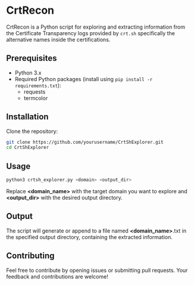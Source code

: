 # CrtRecon

CrtRecon is a Python script for exploring and extracting information from the Certificate Transparency logs provided by `crt.sh` specifically the alternative names inside the certifications.

## Prerequisites

- Python 3.x
- Required Python packages (install using `pip install -r requirements.txt`):
  - requests
  - termcolor

## Installation

Clone the repository:

```bash
git clone https://github.com/yourusername/CrtShExplorer.git
cd CrtShExplorer
```

## Usage

```bash
python3 crtsh_explorer.py <domain> <output_dir>
```

Replace **<domain_name>** with the target domain you want to explore and **<output_dir>** with the desired output directory.

## Output

The script will generate or append to a file named **<domain_name>**.txt in the specified output directory, containing the extracted information.

## Contributing

Feel free to contribute by opening issues or submitting pull requests. Your feedback and contributions are welcome!
